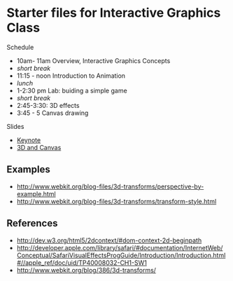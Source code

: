 Starter files for Interactive Graphics Class
============================================

Schedule

* 10am- 11am Overview, Interactive Graphics Concepts
* _short break_
* 11:15 - noon Introduction to Animation
* _lunch_
* 1-2:30 pm Lab: buiding a simple game
* _short break_
* 2:45-3:30: 3D effects
* 3:45 - 5 Canvas drawing


Slides

* [Keynote](http://www.slideshare.net/blazingcloud/interactive-graphics-w-javascript-html5-and-css3)
* [3D and Canvas](http://www.slideshare.net/blazingcloud/interactive-graphics)


Examples
----------

* http://www.webkit.org/blog-files/3d-transforms/perspective-by-example.html
* http://www.webkit.org/blog-files/3d-transforms/transform-style.html


References
-----------

* http://dev.w3.org/html5/2dcontext/#dom-context-2d-beginpath
* http://developer.apple.com/library/safari/#documentation/InternetWeb/Conceptual/SafariVisualEffectsProgGuide/Introduction/Introduction.html#//apple_ref/doc/uid/TP40008032-CH1-SW1
* http://www.webkit.org/blog/386/3d-transforms/

